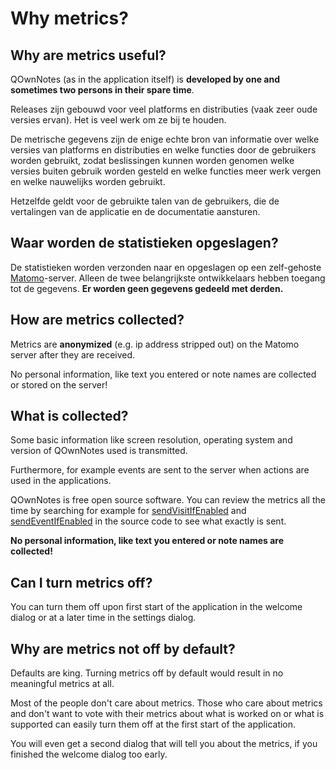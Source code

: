 # Why metrics?

## Why are metrics useful?

QOwnNotes (as in the application itself) is **developed by one and sometimes two persons in their spare time**.

Releases zijn gebouwd voor veel platforms en distributies (vaak zeer oude versies ervan). Het is veel werk om ze bij te houden.

De metrische gegevens zijn de enige echte bron van informatie over welke versies van platforms en distributies en welke functies door de gebruikers worden gebruikt, zodat beslissingen kunnen worden genomen welke versies buiten gebruik worden gesteld en welke functies meer werk vergen en welke nauwelijks worden gebruikt.

Hetzelfde geldt voor de gebruikte talen van de gebruikers, die de vertalingen van de applicatie en de documentatie aansturen.

## Waar worden de statistieken opgeslagen?

De statistieken worden verzonden naar en opgeslagen op een zelf-gehoste [Matomo](https://matomo.org/)-server. Alleen de twee belangrijkste ontwikkelaars hebben toegang tot de gegevens. **Er worden geen gegevens gedeeld met derden.**

## How are metrics collected?

Metrics are **anonymized** (e.g. ip address stripped out) on the Matomo server after they are received.

No personal information, like text you entered or note names are collected or stored on the server!

## What is collected?

Some basic information like screen resolution, operating system and version of QOwnNotes used is transmitted.

Furthermore, for example events are sent to the server when actions are used in the applications.

QOwnNotes is free open source software. You can review the metrics all the time by searching for example for [sendVisitIfEnabled](https://github.com/pbek/QOwnNotes/search?q=sendVisitIfEnabled) and [sendEventIfEnabled](https://github.com/pbek/QOwnNotes/search?q=sendEventIfEnabled) in the source code to see what exactly is sent.

**No personal information, like text you entered or note names are collected!**

## Can I turn metrics off?

You can turn them off upon first start of the application in the welcome dialog or at a later time in the settings dialog.

## Why are metrics not off by default?

Defaults are king. Turning metrics off by default would result in no meaningful metrics at all.

Most of the people don't care about metrics. Those who care about metrics and don't want to vote with their metrics about what is worked on or what is supported can easily turn them off at the first start of the application.

You will even get a second dialog that will tell you about the metrics, if you finished the welcome dialog too early.
